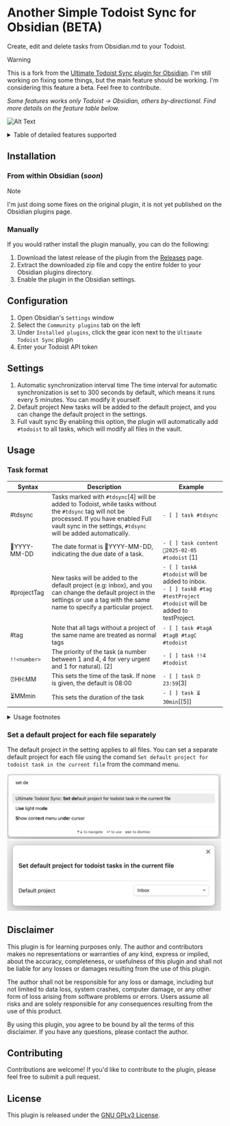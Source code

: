 # Another Simple Todoist Sync for Obsidian (BETA)

Create, edit and delete tasks from Obsidian.md to your Todoist.

> [!WARNING]
> This is a fork from the [Ultimate Todoist Sync plugin for Obsidian](https://github.com/HeroBlackInk/ultimate-todoist-sync-for-obsidian). I'm still working on fixing some things, but the main feature should be working. I'm considering this feature a beta. Feel free to contribute.
>
> *Some features works only Todoist -> Obsidian, others by-directional. Find more details on the feature table below.*

![Alt Text](/attachment/demo.gif)



<details>

<summary>Table of detailed features supported</summary>

| Feature                 | from Obsidian to Todoist | from Todoist to Obsidian | 
|-------------------------|-------------------------------|-------------------------------|
| Add task                | ✅                            | 🔜                           |             
| Delete task             | ✅                            | 🔜                           |             
| Modify task content     | ✅                            | ✅                           |             
| Modify task due date    | ✅                            | ✅                           |    
| Modify task due time    | ✅                            | 🔜                           |             
| Modify task description | 🔜                            | 🔜                           |             
| Modify task labels/tags | ✅                            | 🔜                           |             
| Mark task as completed  | ✅                            | ✅                           |             
| Mark task as uncompleted| ✅                            | ✅                           |             
| Modify project          | 🔜                            | 🔜                           |             
| Modify section          | 🔜                            | 🔜                           |             
| Modify priority [1]     | ✅                            | 🔜                           | 
| Add reminder            | ✅                            | ✅                           |
| Add duration            | ✅                            | 🔜                           |
| Move tasks between files| 🔜                            | 🔜                           |
| Added-at date           | 🔜                            | 🔜                           |
| Completed-at date       | 🔜                            | 🔜                           |
| Task notes [2]          | 🔜                            | ✅                           |

- [1] Task priority only support one-way synchronization
- [2] Task notes/comments only support one-way synchronization from Todoist to Obsidian.

</details>

## Installation

### From within Obsidian (*soon*)

> [!NOTE]
> I'm just doing some fixes on the original plugin, it is not yet published on the Obsidian plugins page.

<!-- From Obsidian v1.3.5+, you can activate this plugin within Obsidian by doing the following:

1. Open Obsidian's `Settings` window
2. Select the `Community plugins` tab on the left
3. Make sure `Restricted mode` is **off**
4. Click `Browse` next to `Community Plugins`
5. Search for and click on `Ultimate Todoist Sync`
6. Click `Install`
7. Once installed, close the `Community Plugins` window
8. Under `Installed Plugins`, activate the `Ultimate Todoist Sync` plugin

You can update the plugin following the same procedure, clicking `Update` instead of `Install` -->

### Manually

If you would rather install the plugin manually, you can do the following:

1. Download the latest release of the plugin from the [Releases](https://github.com/eudennis/ultimate-todoist-sync-for-obsidian-experiment/releases) page.
2. Extract the downloaded zip file and copy the entire folder to your Obsidian plugins directory.
3. Enable the plugin in the Obsidian settings.


## Configuration

1. Open Obsidian's `Settings` window
2. Select the `Community plugins` tab on the left
3. Under `Installed plugins`, click the gear icon next to the `Ultimate Todoist Sync` plugin
4. Enter your Todoist API token


## Settings
1. Automatic synchronization interval time
The time interval for automatic synchronization is set to 300 seconds by default, which means it runs every 5 minutes. You can modify it yourself.
2. Default project
New tasks will be added to the default project, and you can change the default project in the settings. 
3. Full vault sync
By enabling this option, the plugin will automatically add `#todoist` to all tasks, which will modify all files in the vault.


## Usage

### Task format

| Syntax | Description | Example |
| --- | --- | --- |
|#tdsync           |   Tasks marked with `#tdsync`[4] will be added to Todoist, while tasks without the `#tdsync` tag will not be processed. If you have enabled Full vault sync in the settings, `#tdsync` will be added automatically.| `- [ ] task #tdsync`|
| 📅YYYY-MM-DD      | The date format is 📅YYYY-MM-DD, indicating the due date of a task. | `- [ ] task content 📅2025-02-05 #todoist` [1] |
| #projectTag       | New tasks will be added to the default project (e.g: inbox), and you can change the default project in the settings or use a tag with the same name to specify a particular project. | `- [ ] taskA #todoist` will be added to inbox.<br>`- [ ] taskB #tag #testProject #todoist` will be added to testProject.|
| #tag              | Note that all tags without a project of the same name are treated as normal tags | `- [ ] task #tagA #tagB #tagC #todoist` |
|   `!!<number>`    | The priority of the task (a number between 1 and 4, 4 for very urgent and 1 for natural). [2] | `- [ ] task !!4 #todoist` |
|⏰HH:MM             |This sets the time of the task. If none is given, the default is 08:00|`- [ ] task ⏰23:59`[3]|
|⏳MMmin | This sets the duration of the task|`- [ ] task ⏳30min`[[5]] |

<details>
<summary>Usage footnotes</summary>

- [1] Supports the following characters/emojis: 📅, 📆, 🗓, 🗓️, @ [6]
- [2] Keep in mind that very urgent is the priority 1 on clients. So, the priority 1 in the client corresponds to the number 4 here (Because that's how the official API of Todoist is designed.).
- [3] Supports the following characters/emojis: ⏰, ⏲, $ [6]
- [4] On the original plugin, this tag was `#todoist`, but on this fork was changed to avoid conflicts.
- [5] Supports the following characters/emojis: ⏳, & [6]
- [6] Alternative characters are enabled via "Alternative Keywords" on plugin settings page

</details>

###  Set a default project for each file separately

The default project in the setting applies to all files. You can set a separate default project for each file using the comand `Set default project for todoist task in the current file` from the command menu. 

<img src="/attachment/command-set-default-project-for-file.png" width="500">
<img src="/attachment/default-project-for-file-modal.png" width="500">


## Disclaimer

This plugin is for learning purposes only. The author and contributors makes no representations or warranties of any kind, express or implied, about the accuracy, completeness, or usefulness of this plugin and shall not be liable for any losses or damages resulting from the use of this plugin.

The author shall not be responsible for any loss or damage, including but not limited to data loss, system crashes, computer damage, or any other form of loss arising from software problems or errors. Users assume all risks and are solely responsible for any consequences resulting from the use of this product.

By using this plugin, you agree to be bound by all the terms of this disclaimer. If you have any questions, please contact the author.


## Contributing

Contributions are welcome! If you'd like to contribute to the plugin, please feel free to submit a pull request.


## License

This plugin is released under the [GNU GPLv3 License](/LICENSE.md).

